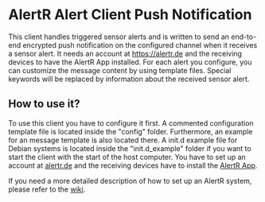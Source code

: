 # AlertR Alert Client Push Notification

This client handles triggered sensor alerts and is written to send an end-to-end encrypted push notification on the configured channel when it receives a sensor alert. It needs an account at https://alertr.de and the receiving devices to have the AlertR App installed. For each alert you configure, you can customize the message content by using template files. Special keywords will be replaced by information about the received sensor alert.


## How to use it?

To use this client you have to configure it first. A commented configuration template file is located inside the "config" folder. Furthermore, an example for an message template is also located there. A init.d example file for Debian systems is located inside the "init.d_example" folder if you want to start the client with the start of the host computer. You have to set up an account at [alertr.de](https://alertr.de) and the receiving devices have to install the [AlertR App](https://play.google.com/store/apps/details?id=de.alertr.alertralarmnotification).

If you need a more detailed description of how to set up an AlertR system, please refer to the [wiki](https://github.com/sqall01/alertR/wiki).